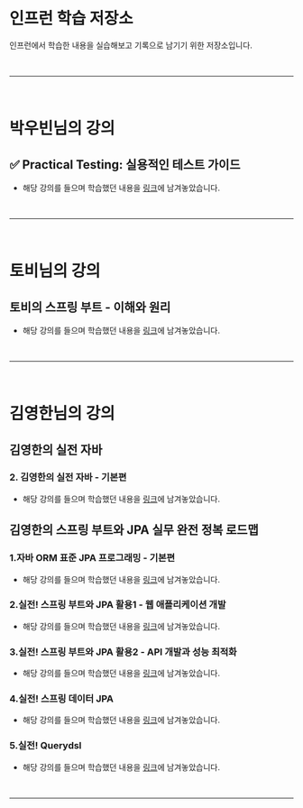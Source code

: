 # 인프런 학습 저장소
인프런에서 학습한 내용을 실습해보고 기록으로 남기기 위한 저장소입니다.

<br>

---

<br>

# 박우빈님의 강의

## ✅ Practical Testing: 실용적인 테스트 가이드
- 해당 강의를 들으며 학습했던 내용을 [링크](https://www.notion.so/jooneys-portfolio/Practical-Testing-f333638940ea4f12973add7a5116993a?pvs=4)에 남겨놓았습니다.

<br><hr><br>

# 토비님의 강의

## 토비의 스프링 부트 - 이해와 원리
- 해당 강의를 들으며 학습했던 내용을 [링크](https://www.notion.so/jooneys-portfolio/01d56180b8fe42b1b347946e000d5088?pvs=4)에 남겨놓았습니다.

<br><hr><br>

# 김영한님의 강의

## 김영한의 실전 자바

### 2. 김영한의 실전 자바 - 기본편
- 해당 강의를 들으며 학습했던 내용을 [링크](-)에 남겨놓았습니다.

## 김영한의 스프링 부트와 JPA 실무 완전 정복 로드맵

### 1.자바 ORM 표준 JPA 프로그래밍 - 기본편
- 해당 강의를 들으며 학습했던 내용을 [링크](https://www.notion.so/jooneys-portfolio/ORM-JPA-88c3236c6772419489be909fc5dffeee?pvs=4)에 남겨놓았습니다.

### 2.실전! 스프링 부트와 JPA 활용1 - 웹 애플리케이션 개발
- 해당 강의를 들으며 학습했던 내용을 [링크](-)에 남겨놓았습니다.

### 3.실전! 스프링 부트와 JPA 활용2 - API 개발과 성능 최적화
- 해당 강의를 들으며 학습했던 내용을 [링크](-)에 남겨놓았습니다.

### 4.실전! 스프링 데이터 JPA
- 해당 강의를 들으며 학습했던 내용을 [링크](-)에 남겨놓았습니다.

### 5.실전! Querydsl
- 해당 강의를 들으며 학습했던 내용을 [링크](-)에 남겨놓았습니다.

<br><hr><br>
